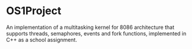 # OS1Project
An implementation of a multitasking kernel for 8086 architecture that supports threads, semaphores,
events and fork functions, implemented in C++ as a school assignment.
